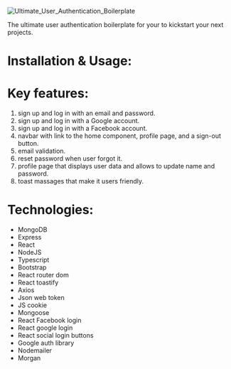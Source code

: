 ![Ultimate_User_Authentication_Boilerplate](/assets/Ultimate_User_Authentication_Boilerplate.jpg "Ultimate User Authentication Boilerplate")

The ultimate user authentication boilerplate for your to kickstart your next projects.

# Installation & Usage:

# Key features:
1. sign up and log in with an email and password.
2. sign up and log in with a Google account.
3. sign up and log in with a Facebook account.
4. navbar with link to the home component, profile page, and a sign-out button.
5. email validation.
6. reset password when user forgot it.
7.  profile page that displays user data and allows to update name and password.
8. toast massages that make it users friendly.

# Technologies:
- MongoDB
- Express
- React
- NodeJS
- Typescript
- Bootstrap
- React router dom
- React toastify
- Axios
- Json web token
- JS cookie 
- Mongoose
- React Facebook login
- React google login
- React social login buttons
- Google auth library
- Nodemailer
- Morgan